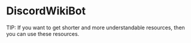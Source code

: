 # DiscordWikiBot
TIP: If you want to get shorter and more understandable resources, then you can use these resources.
